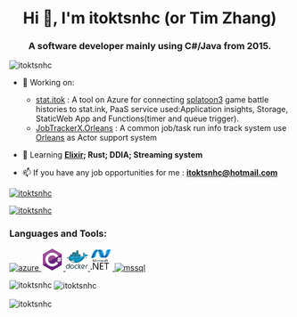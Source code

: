<h1 align="center">Hi 👋, I'm itoktsnhc (or Tim Zhang)</h1>
<h3 align="center">A software developer mainly using C#/Java from 2015.</h3>
<p align="left"> <img src="https://komarev.com/ghpvc/?username=itoktsnhc&label=Profile%20views&color=0e75b6&style=flat" alt="itoktsnhc" /> </p>

- 🔭 Working on:
  - [stat.itok](https://github.com/Itoktsnhc/stat.itok) : A tool on Azure for connecting [splatoon3](https://splatoon.nintendo.com/) game battle histories to stat.ink, PaaS service used:Application insights, Storage, StaticWeb App and Functions(timer and queue trigger).
  - [JobTrackerX.Orleans](https://github.com/Itoktsnhc/JobTrackerX.Orleans) : A  common job/task run info track system use [Orleans](https://github.com/dotnet/orleans) as Actor support system

- 🌱 Learning **[Elixir](https://github.com/Itoktsnhc/learn/tree/main/learn-elixir); Rust; DDIA; Streaming system**
- 📫 If you have any job opportunities for me : **itoktsnhc@hotmail.com**

<p align="left"> <a href="https://github.com/ryo-ma/github-profile-trophy"><img src="https://github-profile-trophy.vercel.app/?username=itoktsnhc" alt="itoktsnhc" /></a> </p>

<p align="left"> <a href="https://twitter.com/itoktsnhc" target="blank"><img src="https://img.shields.io/twitter/follow/itoktsnhc?logo=twitter&style=for-the-badge" alt="itoktsnhc" /></a> </p>
<h3 align="left">Languages and Tools:</h3>
<p align="left"> <a href="https://azure.microsoft.com/en-in/" target="_blank"> <img src="https://www.vectorlogo.zone/logos/microsoft_azure/microsoft_azure-icon.svg" alt="azure" width="40" height="40"/> </a> <a href="https://www.w3schools.com/cs/" target="_blank"> <img src="https://raw.githubusercontent.com/devicons/devicon/master/icons/csharp/csharp-original.svg" alt="csharp" width="40" height="40"/> </a> <a href="https://www.docker.com/" target="_blank"> <img src="https://raw.githubusercontent.com/devicons/devicon/master/icons/docker/docker-original-wordmark.svg" alt="docker" width="40" height="40"/> </a> <a href="https://dotnet.microsoft.com/" target="_blank"> <img src="https://raw.githubusercontent.com/devicons/devicon/master/icons/dot-net/dot-net-original-wordmark.svg" alt="dotnet" width="40" height="40"/> </a> <a href="https://www.microsoft.com/en-us/sql-server" target="_blank"> <img src="https://www.svgrepo.com/show/303229/microsoft-sql-server-logo.svg" alt="mssql" width="40" height="40"/> </a> </p>

<p><img align="left" src="https://github-readme-stats.vercel.app/api/top-langs?username=itoktsnhc&show_icons=true&locale=en&layout=compact" alt="itoktsnhc" /></p>

<p>&nbsp;<img align="center" src="https://github-readme-stats.vercel.app/api?username=itoktsnhc&show_icons=true&locale=en" alt="itoktsnhc" /></p>

<p><img align="center" src="https://github-readme-streak-stats.herokuapp.com/?user=itoktsnhc&" alt="itoktsnhc" /></p>
